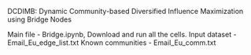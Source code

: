 DCDIMB: Dynamic Community-based Diversified Influence Maximization using Bridge Nodes


Main file - Bridge.ipynb, Download and run all the cells.
Input dataset - Email_Eu_edge_list.txt
Known communities - Email_Eu_comm.txt
